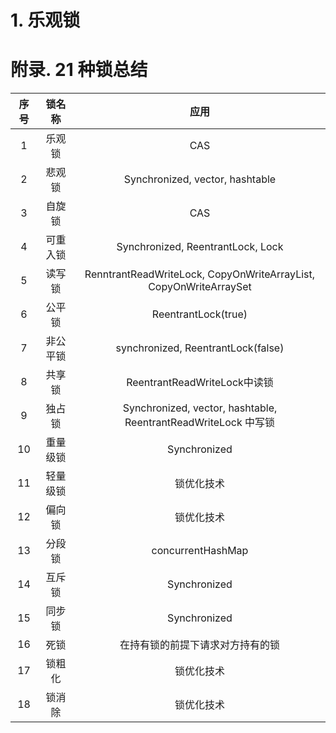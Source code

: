 # 1. 乐观锁





# 附录. 21 种锁总结

| 序号 |  锁名称  |                             应用                             |
| :--: | :------: | :----------------------------------------------------------: |
|  1   |  乐观锁  |                             CAS                              |
|  2   |  悲观锁  |               Synchronized, vector, hashtable                |
|  3   |  自旋锁  |                             CAS                              |
|  4   | 可重入锁 |              Synchronized, ReentrantLock, Lock               |
|  5   |  读写锁  | RenntrantReadWriteLock, CopyOnWriteArrayList, CopyOnWriteArraySet |
|  6   |  公平锁  |                     ReentrantLock(true)                      |
|  7   | 非公平锁 |              synchronized, ReentrantLock(false)              |
|  8   |  共享锁  |                 ReentrantReadWriteLock中读锁                 |
|  9   |  独占锁  | Synchronized, vector, hashtable, ReentrantReadWriteLock 中写锁 |
|  10  | 重量级锁 |                         Synchronized                         |
|  11  | 轻量级锁 |                          锁优化技术                          |
|  12  |  偏向锁  |                          锁优化技术                          |
|  13  |  分段锁  |                      concurrentHashMap                       |
|  14  |  互斥锁  |                         Synchronized                         |
|  15  |  同步锁  |                         Synchronized                         |
|  16  |   死锁   |               在持有锁的前提下请求对方持有的锁               |
|  17  |  锁粗化  |                          锁优化技术                          |
|  18  |  锁消除  |                          锁优化技术                          |

